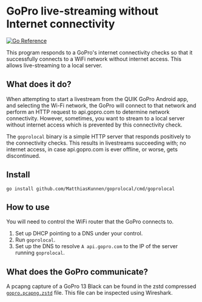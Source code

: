 # GoPro live-streaming without Internet connectivity

[![Go Reference](https://pkg.go.dev/badge/github.com/MatthiasKunnen/goprolocal.svg)](https://pkg.go.dev/github.com/MatthiasKunnen/goprolocal)

This program responds to a GoPro's internet connectivity checks so that it successfully connects to
a WiFi network without internet access. This allows live-streaming to a local server. 

## What does it do?

When attempting to start a livestream from the QUIK GoPro Android app, and selecting the Wi-Fi
network, the GoPro will connect to that network and perform an HTTP request to api.gopro.com to
determine network connectivity.
However, sometimes, you want to stream to a local server without internet access which is prevented
by this connectivity check.

The `goprolocal` binary is a simple HTTP server that responds positively to the connectivity
checks.
This results in livestreams succeeding with; no internet access, in case api.gopro.com is ever
offline, or worse, gets discontinued.

## Install
`go install github.com/MatthiasKunnen/goprolocal/cmd/goprolocal`

## How to use
You will need to control the WiFi router that the GoPro connects to.

1. Set up DHCP pointing to a DNS under your control.
1. Run `goprolocal`.
1. Set up the DNS to resolve `A api.gopro.com` to the IP of the server running `goprolocal`.

## What does the GoPro communicate?
A pcapng capture of a GoPro 13 Black can be found in the zstd compressed
[`gopro.pcapng.zstd`](./gopro.pcapng.zstd) file.
This file can be inspected using Wireshark.
